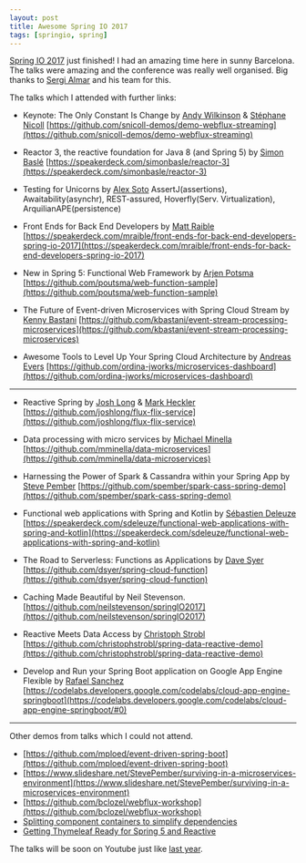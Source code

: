 ```yaml
---
layout: post
title: Awesome Spring IO 2017
tags: [springio, spring]
---
```


[Spring IO 2017](http://2017.springio.net) just finished! I had an amazing time here in sunny Barcelona. The talks were amazing and the conference was really well organised. Big thanks to [Sergi Almar](https://twitter.com/sergialmar) and his team for this.
 
The talks which I attended with further links:

* Keynote: The Only Constant Is Change by [Andy Wilkinson](https://twitter.com/ankinson) & [Stéphane Nicoll](https://twitter.com/snicoll)
  [https://github.com/snicoll-demos/demo-webflux-streaming](https://github.com/snicoll-demos/demo-webflux-streaming)
  
* Reactor 3, the reactive foundation for Java 8 (and Spring 5) by [Simon Baslé](https://twitter.com/simonbasle)
  [https://speakerdeck.com/simonbasle/reactor-3](https://speakerdeck.com/simonbasle/reactor-3)
  
* Testing for Unicorns by [Alex Soto](https://twitter.com/alexsotob)
  AssertJ(assertions), Awaitability(asynchr), REST-assured, Hoverfly(Serv. Virtualization), ArquilianAPE(persistence)
  
* Front Ends for Back End Developers by [Matt Raible](https://twitter.com/mraible)
  [https://speakerdeck.com/mraible/front-ends-for-back-end-developers-spring-io-2017](https://speakerdeck.com/mraible/front-ends-for-back-end-developers-spring-io-2017)

* New in Spring 5: Functional Web Framework by [Arjen Potsma](https://twitter.com/@poutsma)
  [https://github.com/poutsma/web-function-sample](https://github.com/poutsma/web-function-sample)

* The Future of Event-driven Microservices with Spring Cloud Stream by [Kenny Bastani](https://twitter.com/kennybastani)
  [https://github.com/kbastani/event-stream-processing-microservices](https://github.com/kbastani/event-stream-processing-microservices)

* Awesome Tools to Level Up Your Spring Cloud Architecture by [Andreas Evers](https://twitter.com/andreasevers)
  [https://github.com/ordina-jworks/microservices-dashboard](https://github.com/ordina-jworks/microservices-dashboard)

--- 

* Reactive Spring by [Josh Long](https://twitter.com/starbuxman) & [Mark Heckler](https://twitter.com/MkHeck)
  [https://github.com/joshlong/flux-flix-service](https://github.com/joshlong/flux-flix-service)

* Data processing with micro services by [Michael Minella](https://twitter.com/michaelminella)
  [https://github.com/mminella/data-microservices](https://github.com/mminella/data-microservices)

* Harnessing the Power of Spark & Cassandra within your Spring App by [Steve Pember](https://twitter.com/svpember)
  [https://github.com/spember/spark-cass-spring-demo](https://github.com/spember/spark-cass-spring-demo)

* Functional web applications with Spring and Kotlin by [Sébastien Deleuze](https://twitter.com/sdeleuze)
  [https://speakerdeck.com/sdeleuze/functional-web-applications-with-spring-and-kotlin](https://speakerdeck.com/sdeleuze/functional-web-applications-with-spring-and-kotlin)

* The Road to Serverless: Functions as Applications by [Dave Syer](https://twitter.com/david_syer)
  [https://github.com/dsyer/spring-cloud-function](https://github.com/dsyer/spring-cloud-function)

* Caching Made Beautiful by Neil Stevenson.
  [https://github.com/neilstevenson/springIO2017](https://github.com/neilstevenson/springIO2017)

* Reactive Meets Data Access by [Christoph Strobl](https://twitter.com/stroblchristoph)
  [https://github.com/christophstrobl/spring-data-reactive-demo](https://github.com/christophstrobl/spring-data-reactive-demo)

* Develop and Run your Spring Boot application on Google App Engine Flexible by [Rafael Sanchez](https://twitter.com/rafaelsf80)
  [https://codelabs.developers.google.com/codelabs/cloud-app-engine-springboot](https://codelabs.developers.google.com/codelabs/cloud-app-engine-springboot/#0)

--- 

Other demos from talks which I could not attend. 
* [https://github.com/mploed/event-driven-spring-boot](https://github.com/mploed/event-driven-spring-boot)
* [https://www.slideshare.net/StevePember/surviving-in-a-microservices-environment](https://www.slideshare.net/StevePember/surviving-in-a-microservices-environment)
* [https://github.com/bclozel/webflux-workshop](https://github.com/bclozel/webflux-workshop)
* [Splitting component containers to simplify dependencies](https://docs.google.com/presentation/d/1CRjAKdQEvVNi9JzuudEKlnncJffKi5k8Lw0J335IYMk/edit#slide=id.g1df1b98829_0_29)
* [Getting Thymeleaf Ready for Spring 5 and Reactive](https://speakerdeck.com/dfernandez/o-2017-getting-thymeleaf-ready-for-spring-5-and-reactive)

The talks will be soon on Youtube just like [last year](https://www.youtube.com/playlist?list=PLe6FX2SlkJdS7DWhqk6JVeTUjxcUcKZUp). 
